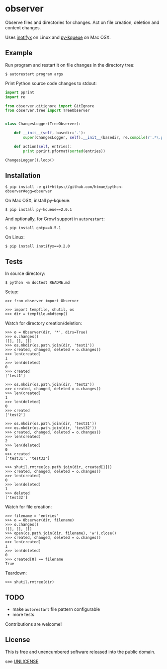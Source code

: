 observer
========

Observe files and directories for changes. Act on file creation, deletion and content changes.

Uses [inotifyx](https://launchpad.net/inotifyx) on Linux and [py-kqueue](http://pypi.python.org/pypi/py-kqueue/2.0.1) on Mac OSX.


Example
-------

Run program and restart it on file changes in the directory tree:

    $ autorestart program args

Print Python source code changes to stdout:

```python
import pprint
import re

from observer.gitignore import GitIgnore
from observer.tree import TreeObserver


class ChangesLogger(TreeObserver):

    def __init__(self, basedir='.'):
        super(ChangesLogger, self).__init__(basedir, re.compile(r'.*\.py$'), GitIgnore(basedir))

    def action(self, entries):
        print pprint.pformat(sorted(entries))

ChangesLogger().loop()
```


Installation
------------

    $ pip install -e git+https://github.com/htmue/python-observer#egg=observer

On Mac OSX, install py-kqueue:

    $ pip install py-kqueue==2.0.1

And optionally, for Growl support in ```autorestart```:

    $ pip install gntp==0.5.1

On Linux:

    $ pip install inotifyx==0.2.0


Tests
-----

In source directory:

    $ python -m doctest README.md

Setup:

    >>> from observer import Observer

    >>> import tempfile, shutil, os
    >>> dir = tempfile.mkdtemp()

Watch for directory creation/deletion:

    >>> o = Observer(dir, '*', dirs=True)
    >>> o.changes()
    ([], [], [])
    >>> os.mkdir(os.path.join(dir, 'test1'))
    >>> created, changed, deleted = o.changes()
    >>> len(created)
    1
    >>> len(deleted)
    0
    >>> created
    ['test1']

    >>> os.mkdir(os.path.join(dir, 'test2'))
    >>> created, changed, deleted = o.changes()
    >>> len(created)
    1
    >>> len(deleted)
    0
    >>> created
    ['test2']

    >>> os.mkdir(os.path.join(dir, 'test31'))
    >>> os.mkdir(os.path.join(dir, 'test32'))
    >>> created, changed, deleted = o.changes()
    >>> len(created)
    2
    >>> len(deleted)
    0
    >>> created
    ['test31', 'test32']

    >>> shutil.rmtree(os.path.join(dir, created[1]))
    >>> created, changed, deleted = o.changes()
    >>> len(created)
    0
    >>> len(deleted)
    1
    >>> deleted
    ['test32']

Watch for file creation:

    >>> filename = 'entries'
    >>> o = Observer(dir, filename)
    >>> o.changes()
    ([], [], [])
    >>> open(os.path.join(dir, filename), 'w').close()
    >>> created, changed, deleted = o.changes()
    >>> len(created)
    1
    >>> len(deleted)
    0
    >>> created[0] == filename
    True

Teardown:

    >>> shutil.rmtree(dir)


TODO
----

* make ```autorestart``` file pattern configurable
* more tests

Contributions are welcome!


License
-------

This is free and unencumbered software released into the public domain.

see [UNLICENSE](http://unlicense.org/)
